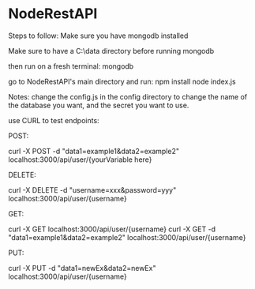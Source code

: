 # NodeRestAPI

Steps to follow:
Make sure you have mongodb installed

Make sure to have a C:\data directory before running mongodb

then run on a fresh terminal:
mongodb

go to NodeRestAPI's main directory and run:
npm install
node index.js

Notes:
change the config.js in the config directory to change the name of the database you want, and the secret you want to use.

use CURL to test endpoints:

POST:

curl -X POST -d "data1=example1&data2=example2" localhost:3000/api/user/{yourVariable here}

DELETE:

curl -X DELETE -d "username=xxx&password=yyy" localhost:3000/api/user/{username}

GET:

curl -X GET localhost:3000/api/user/{username}
curl -X GET -d "data1=example1&data2=example2" localhost:3000/api/user/{username}

PUT:

curl -X PUT -d "data1=newEx&data2=newEx" localhost:3000/api/user/{username}
